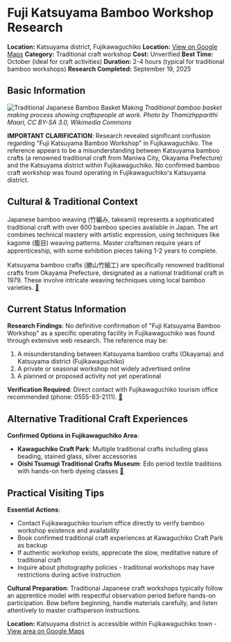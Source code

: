 # Fuji Katsuyama Bamboo Workshop Research

**Location:** Katsuyama district, Fujikawaguchiko
**Location:** [View on Google Maps](https://maps.google.com/maps?q=35.5038173,138.7417347)
**Category:** Traditional craft workshop
**Cost:** Unverified
**Best Time:** October (ideal for craft activities)
**Duration:** 2-4 hours (typical for traditional bamboo workshops)
**Research Completed:** September 19, 2025

## Basic Information

![Traditional Japanese Bamboo Basket Making](https://upload.wikimedia.org/wikipedia/commons/a/a8/A_bamboo_basket_making_1.JPG)
*Traditional bamboo basket making process showing craftspeople at work. Photo by Thamizhpparithi Maari, CC BY-SA 3.0, Wikimedia Commons*

**IMPORTANT CLARIFICATION**: Research revealed significant confusion regarding "Fuji Katsuyama Bamboo Workshop" in Fujikawaguchiko. The reference appears to be a misunderstanding between Katsuyama bamboo crafts (a renowned traditional craft from Maniwa City, Okayama Prefecture) and the Katsuyama district within Fujikawaguchiko. No confirmed bamboo craft workshop was found operating in Fujikawaguchiko's Katsuyama district.

## Cultural & Traditional Context

Japanese bamboo weaving (竹編み, takeami) represents a sophisticated traditional craft with over 600 bamboo species available in Japan. The art combines technical mastery with artistic expression, using techniques like kagome (籠目) weaving patterns. Master craftsmen require years of apprenticeship, with some exhibition pieces taking 1-2 years to complete.

Katsuyama bamboo crafts (勝山竹細工) are specifically renowned traditional crafts from Okayama Prefecture, designated as a national traditional craft in 1979. These involve intricate weaving techniques using local bamboo varieties. [🔗](https://kogeijapan.com/locale/en_US/katsuyamatakezaiku/)

## Current Status Information

**Research Findings**: No definitive confirmation of "Fuji Katsuyama Bamboo Workshop" as a specific operating facility in Fujikawaguchiko was found through extensive web research. The reference may be:
1. A misunderstanding between Katsuyama bamboo crafts (Okayama) and Katsuyama district (Fujikawaguchiko)
2. A private or seasonal workshop not widely advertised online
3. A planned or proposed activity not yet operational

**Verification Required**: Direct contact with Fujikawaguchiko tourism office recommended (phone: 0555-83-2111). [🔗](https://fujisan.ne.jp/en/)

## Alternative Traditional Craft Experiences

**Confirmed Options in Fujikawaguchiko Area**:
- **Kawaguchiko Craft Park**: Multiple traditional crafts including glass beading, stained glass, silver accessories
- **Oishi Tsumugi Traditional Crafts Museum**: Edo period textile traditions with hands-on herb dyeing classes [🔗](https://www.tripadvisor.com/Attraction_Review-g1165976-d10005605-Reviews-Kawaguchiko_Craft_Park-Fujikawaguchiko_machi_Minamitsuru_gun_Yamanashi_Prefectu.html)

## Practical Visiting Tips

**Essential Actions**:
- Contact Fujikawaguchiko tourism office directly to verify bamboo workshop existence and availability
- Book confirmed traditional craft experiences at Kawaguchiko Craft Park as backup
- If authentic workshop exists, appreciate the slow, meditative nature of traditional craft
- Inquire about photography policies - traditional workshops may have restrictions during active instruction

**Cultural Preparation**: Traditional Japanese craft workshops typically follow an apprentice model with respectful observation period before hands-on participation. Bow before beginning, handle materials carefully, and listen attentively to master craftsperson instructions.

**Location:** Katsuyama district is accessible within Fujikawaguchiko town - [View area on Google Maps](https://www.google.com/maps/@35.4897686,138.7514459,15z)
